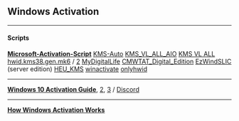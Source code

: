 ## Windows Activation

***

#### Scripts

**[Microsoft-Activation-Script](https://github.com/massgravel/Microsoft-Activation-Scripts/)**
[KMS-Auto](https://kms-auto.site/)
[KMS_VL_ALL_AIO](https://github.com/abbodi1406/KMS_VL_ALL_AIO)
[KMS VL ALL](https://github.com/kkkgo/KMS_VL_ALL)
[hwid.kms38.gen.mk6](https://web.archive.org/web/20210328020828/https://www.saidit.net/s/sjain_guides) / [2](https://archive.md/8pdfC)
[MyDigitalLife](https://forums.mydigitallife.net/)
[CMWTAT_Digital_Edition](https://github.com/TGSAN/CMWTAT_Digital_Edition)
[EzWindSLIC](https://github.com/ExeCsrss/EzWindSLIC) (server edition)
[HEU_KMS](https://github.com/zbezj/HEU_KMS_Activator) 
[winactivate](https://github.com/luzeadev/winactivate)
[onlyhwid](https://github.com/kashtechtips/onlyhwid)

*** 

**[Windows 10 Activation Guide](https://rentry.co/ActivateWin10)**, [2](https://msguides.com/), [3](https://www.reddit.com/r/Piracy/wiki/guides/win10upgrade_activation) / [Discord](https://discord.gg/nWWfBMtBSk)

***

**[How Windows Activation Works](https://windowsaddict.ml/readme-activation-faq.html)**